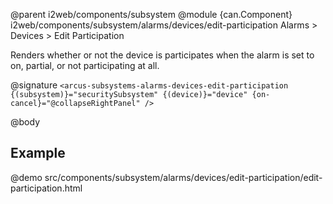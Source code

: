 @parent i2web/components/subsystem
@module {can.Component} i2web/components/subsystem/alarms/devices/edit-participation Alarms > Devices > Edit Participation

Renders whether or not the device is participates when the alarm is set to on, partial, or not participating at all.

@signature `<arcus-subsystems-alarms-devices-edit-participation {(subsystem)}="securitySubsystem" {(device)}="device" {on-cancel}="@collapseRightPanel" />`

@body

## Example
@demo src/components/subsystem/alarms/devices/edit-participation/edit-participation.html